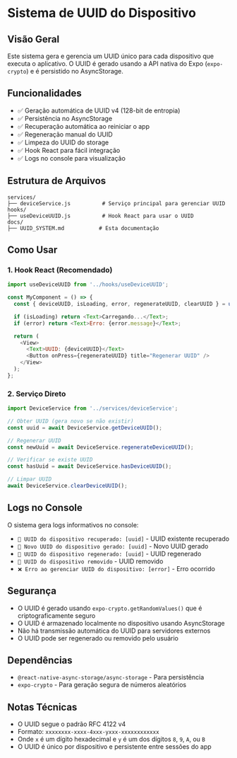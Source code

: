 # Sistema de UUID do Dispositivo

## Visão Geral

Este sistema gera e gerencia um UUID único para cada dispositivo que executa o aplicativo. O UUID é gerado usando a API nativa do Expo (`expo-crypto`) e é persistido no AsyncStorage.

## Funcionalidades

- ✅ Geração automática de UUID v4 (128-bit de entropia)
- ✅ Persistência no AsyncStorage
- ✅ Recuperação automática ao reiniciar o app
- ✅ Regeneração manual do UUID
- ✅ Limpeza do UUID do storage
- ✅ Hook React para fácil integração
- ✅ Logs no console para visualização

## Estrutura de Arquivos

```
services/
├── deviceService.js          # Serviço principal para gerenciar UUID
hooks/
├── useDeviceUUID.js          # Hook React para usar o UUID
docs/
├── UUID_SYSTEM.md           # Esta documentação
```

## Como Usar

### 1. Hook React (Recomendado)

```javascript
import useDeviceUUID from '../hooks/useDeviceUUID';

const MyComponent = () => {
  const { deviceUUID, isLoading, error, regenerateUUID, clearUUID } = useDeviceUUID();

  if (isLoading) return <Text>Carregando...</Text>;
  if (error) return <Text>Erro: {error.message}</Text>;

  return (
    <View>
      <Text>UUID: {deviceUUID}</Text>
      <Button onPress={regenerateUUID} title="Regenerar UUID" />
    </View>
  );
};
```

### 2. Serviço Direto

```javascript
import DeviceService from '../services/deviceService';

// Obter UUID (gera novo se não existir)
const uuid = await DeviceService.getDeviceUUID();

// Regenerar UUID
const newUuid = await DeviceService.regenerateDeviceUUID();

// Verificar se existe UUID
const hasUuid = await DeviceService.hasDeviceUUID();

// Limpar UUID
await DeviceService.clearDeviceUUID();
```



## Logs no Console

O sistema gera logs informativos no console:

- `🔐 UUID do dispositivo recuperado: [uuid]` - UUID existente recuperado
- `🔐 Novo UUID do dispositivo gerado: [uuid]` - Novo UUID gerado
- `🔐 UUID do dispositivo regenerado: [uuid]` - UUID regenerado
- `🔐 UUID do dispositivo removido` - UUID removido
- `❌ Erro ao gerenciar UUID do dispositivo: [error]` - Erro ocorrido

## Segurança

- O UUID é gerado usando `expo-crypto.getRandomValues()` que é criptograficamente seguro
- O UUID é armazenado localmente no dispositivo usando AsyncStorage
- Não há transmissão automática do UUID para servidores externos
- O UUID pode ser regenerado ou removido pelo usuário

## Dependências

- `@react-native-async-storage/async-storage` - Para persistência
- `expo-crypto` - Para geração segura de números aleatórios

## Notas Técnicas

- O UUID segue o padrão RFC 4122 v4
- Formato: `xxxxxxxx-xxxx-4xxx-yxxx-xxxxxxxxxxxx`
- Onde `x` é um dígito hexadecimal e `y` é um dos dígitos `8`, `9`, `A`, ou `B`
- O UUID é único por dispositivo e persistente entre sessões do app 
